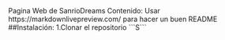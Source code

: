 
<!-->

Pagina Web de SanrioDreams

Contenido: 

Usar https://markdownlivepreview.com/ para hacer un buen README

##Instalación:

1.Clonar el repositorio
```S```

<!-->